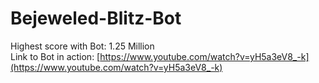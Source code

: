 # Bejeweled-Blitz-Bot

Highest score with Bot: 1.25 Million <br>
Link to Bot in action: [https://www.youtube.com/watch?v=yH5a3eV8_-k](https://www.youtube.com/watch?v=yH5a3eV8_-k)